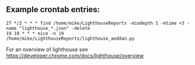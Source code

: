 Example crontab entries:
-

    27 */2 * * * find /home/mike/LighthouseReports -mindepth 1 -mtime +3 -name "lighthouse_*.json" -delete
    19 10 * * * nice -n 19 /home/mike/LighthouseReports/lighthouse_aeddan.py

For an overview of lighthouse see https://developer.chrome.com/docs/lighthouse/overview
